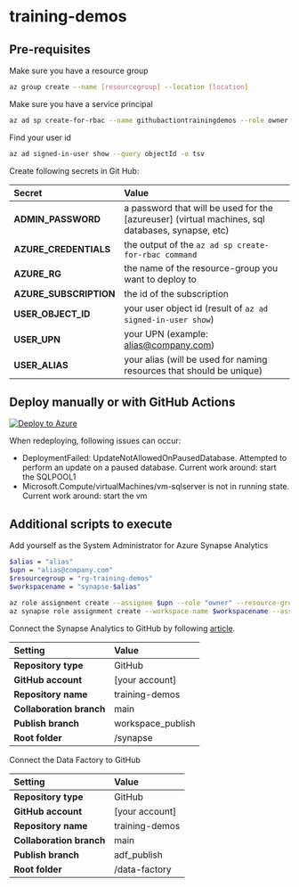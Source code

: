 # training-demos

## Pre-requisites

Make sure you have a resource group

```bash
az group create --name [resourcegroup] --location [location]
```

Make sure you have a service principal

```bash
az ad sp create-for-rbac --name githubactiontrainingdemos --role owner --scopes /subscriptions/[subscriptionid]/resourceGroups/[resourcegroup] --sdk-auth
```

Find your user id

```bash
az ad signed-in-user show --query objectId -o tsv
```

Create following secrets in Git Hub:

| Secret | Value |
| :------ | :-------------- |
| **ADMIN_PASSWORD** | a password that will be used for the [azureuser] (virtual machines, sql databases, synapse, etc) | 
| **AZURE_CREDENTIALS** | the output of the `az ad sp create-for-rbac command` |
| **AZURE_RG** | the name of the resource-group you want to deploy to |
| **AZURE_SUBSCRIPTION** | the id of the subscription |
| **USER_OBJECT_ID** | your user object id (result of `az ad signed-in-user show`) |
| **USER_UPN** | your UPN (example: alias@company.com) |
| **USER_ALIAS** | your alias (will be used for naming resources that should be unique) |

## Deploy manually or with GitHub Actions

[![Deploy to Azure](https://aka.ms/deploytoazurebutton)](https://portal.azure.com/#create/Microsoft.Template/uri/https%3A%2F%2Fraw.githubusercontent.com%2Fweslbo%2Ftraining-demos%2Fmain%2Ftemplates%2Fazuredeploy.json)

When redeploying, following issues can occur:

- DeploymentFailed: UpdateNotAllowedOnPausedDatabase. Attempted to perform an update on a paused database. Current work around: start the SQLPOOL1
- Microsoft.Compute/virtualMachines/vm-sqlserver is not in running state. Current work around: start the vm

## Additional scripts to execute

Add yourself as the System Administrator for Azure Synapse Analytics

```bash
$alias = "alias"
$upn = "alias@company.com"
$resourcegroup = "rg-training-demos"
$workspacename = "synapse-$alias"

az role assignment create --assignee $upn --role "owner" --resource-group $resourcegroup
az synapse role assignment create --workspace-name $workspacename --assignee $upn --role "System Administrator"
```

Connect the Synapse Analytics to GitHub by following [article](https://docs.microsoft.com/en-us/azure/synapse-analytics/cicd/source-control#connect-with-github).

| Setting | Value |
| :------ | :-------------- |
| **Repository type** | GitHub |
| **GitHub account** | [your account] |
| **Repository name** | training-demos |
| **Collaboration branch** | main |
| **Publish branch** | workspace_publish |
| **Root folder** | /synapse |

Connect the Data Factory to GitHub

| Setting | Value |
| :------ | :-------------- |
| **Repository type** | GitHub |
| **GitHub account** | [your account] |
| **Repository name** | training-demos |
| **Collaboration branch** | main |
| **Publish branch** | adf_publish |
| **Root folder** | /data-factory |